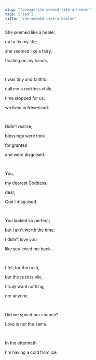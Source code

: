 ```yaml
---
slug: "/poemas/she-seemed-like-a-healer"
tags: ["sad"]
title: "she-seemed-like-a-healer"
---
```

She seemed like a healer,

up to fix my life;

she seemed like a fairy,

floating on my hands.

&nbsp;

I was tiny and faithful

call me a reckless child,

time stopped for us;

we lived in Neverland.

&nbsp;

Didn't realize;

blessings were took

for granted

and were disguised.

&nbsp;

You,

my dearest Goddess,

dear,

God I disguised.

&nbsp;

You looked so perfect;

but I ain't worth the time;

I didn't love you

like you loved me back.

&nbsp;

I felt for the rush,

but the rush is vile,

I truly want nothing,

nor anyone.

&nbsp;

Did we spend our chance?

Love is not the same.

&nbsp;

In the aftermath

I'm having a cold from ice.